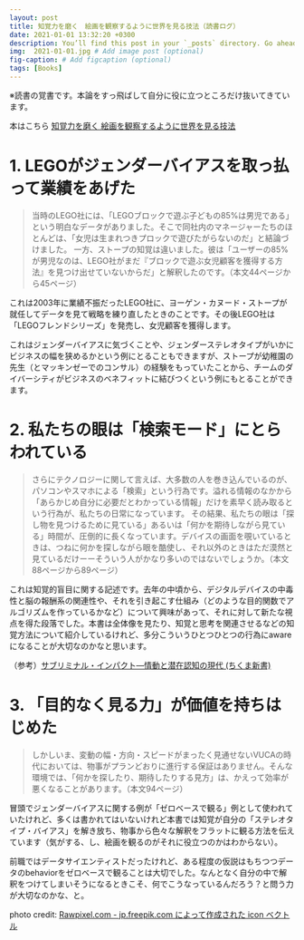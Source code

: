 ```yaml
---
layout: post
title: 知覚力を磨く　絵画を観察するように世界を見る技法（読書ログ）
date: 2021-01-01 13:32:20 +0300
description: You’ll find this post in your `_posts` directory. Go ahead and edit it and re-build the site to see your changes. # Add post description (optional)
img:  2021-01-01.jpg # Add image post (optional)
fig-caption: # Add figcaption (optional)
tags: [Books]
---
```


※読書の覚書です。本論をすっ飛ばして自分に役に立つところだけ抜いてきています。

本はこちら
[知覚力を磨く 絵画を観察するように世界を見る技法](https://www.amazon.co.jp/%E7%9F%A5%E8%A6%9A%E5%8A%9B%E3%82%92%E7%A3%A8%E3%81%8F-%E7%B5%B5%E7%94%BB%E3%82%92%E8%A6%B3%E5%AF%9F%E3%81%99%E3%82%8B%E3%82%88%E3%81%86%E3%81%AB%E4%B8%96%E7%95%8C%E3%82%92%E8%A6%8B%E3%82%8B%E6%8A%80%E6%B3%95-%E7%A5%9E%E7%94%B0-%E6%88%BF%E6%9E%9D/dp/4478111626)



# 1. LEGOがジェンダーバイアスを取っ払って業績をあげた

> 当時のLEGO社には、「LEGOブロックで遊ぶ子どもの85%は男児である」という明白なデータがありました。そこで同社内のマネージャーたちのほとんどは、「女児は生まれつきプロックで遊びたがらないのだ」と結論づけました。
> 一方、ストープの知覚は違いました。彼は「ユーザーの85%が男児なのは、LEGO社がまだ『ブロックで遊ぶ女児顧客を獲得する方法』を見つけ出せていないからだ」と解釈したのです。（本文44ページから45ページ）

これは2003年に業績不振だったLEGO社に、ヨーゲン・カヌード・ストープが就任してデータを見て戦略を練り直したときのことです。その後LEGO社は「LEGOフレンドシリーズ」を発売し、女児顧客を獲得します。

これはジェンダーバイアスに気づくことや、ジェンダーステレオタイプがいかにビジネスの幅を狭めるかという例にとることもできますが、ストープが幼稚園の先生（とマッキンゼーでのコンサル）の経験をもっていたことから、チームのダイバーシティがビジネスのベネフィットに結びつくという例にもとることができます。

# 2. 私たちの眼は「検索モード」にとらわれている

> さらにテクノロジーに関して言えば、大多数の人を巻き込んでいるのが、パソコンやスマホによる「検索」という行為です。溢れる情報のなかから「あらかじめ自分に必要だとわかっている情報」だけを素早く読み取るという行為が、私たちの日常になっています。
その結果、私たちの眼は「探し物を見つけるために見ている」あるいは「何かを期待しながら見ている」時間が、圧倒的に長くなっています。デバイスの画面を覗いているときは、つねに何かを探しながら眼を酷使し、それ以外のときはただ漠然と見ているだけーーそういう人がかなり多いのではないでしょうか。（本文88ページから89ページ）

これは知覚的盲目に関する記述です。去年の中頃から、デジタルデバイスの中毒性と脳の報酬系の関連性や、それを引き起こす仕組み（どのような目的関数でアルゴリズムを作っているかなど）について興味があって、それに対して新たな視点を得た段落でした。本書は全体像を見たり、知覚と思考を関連させるなどの知覚方法について紹介しているけれど、多分こういうひとつひとつの行為にawareになることが大切なのかなと思います。

（参考）[サブリミナル・インパクト―情動と潜在認知の現代 (ちくま新書)](https://www.amazon.co.jp/%E3%82%B5%E3%83%96%E3%83%AA%E3%83%9F%E3%83%8A%E3%83%AB%E3%83%BB%E3%82%A4%E3%83%B3%E3%83%91%E3%82%AF%E3%83%88%E2%80%95%E6%83%85%E5%8B%95%E3%81%A8%E6%BD%9C%E5%9C%A8%E8%AA%8D%E7%9F%A5%E3%81%AE%E7%8F%BE%E4%BB%A3-%E3%81%A1%E3%81%8F%E3%81%BE%E6%96%B0%E6%9B%B8-%E4%B8%8B%E6%A2%9D-%E4%BF%A1%E8%BC%94/dp/4480064605)

# 3. 「目的なく見る力」が価値を持ちはじめた

> しかしいま、変動の幅・方向・スピードがまったく見通せないVUCAの時代においては、物事がプランどおりに進行する保証はありません。そんな環境では、「何かを探したり、期待したりする見方」は、かえって効率が悪くなることがあります。（本文94ページ）

冒頭でジェンダーバイアスに関する例が「ゼロベースで観る」例として使われていたけれど、多くは書かれてはいないけれど本書では知覚が自分の「ステレオタイプ・バイアス」を解き放ち、物事から色々な解釈をフラットに観る方法を伝えています（気がする、し、絵画を観るのがそれに役立つのかはわからない）。

前職ではデータサイエンティストだったけれど、ある程度の仮説はもちつつデータのbehaviorをゼロベースで観ることは大切でした。なんとなく自分の中で解釈をつけてしまいそうになるときこそ、何でこうなっているんだろう？と問う力が大切なのかな、と。

photo credit: [Rawpixel.com - jp.freepik.com によって作成された icon ベクトル](https://jp.freepik.com/vectors/icon)